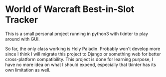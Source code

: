 # World of Warcraft Best-in-Slot Tracker

This is a small personal project running in python3 with tkinter to play around with GUI.    

So far, the only class working is Holy Paladin. Probably won't develop more since I think I will migrate this project to Django or something web for better cross-platform compatibility. This project is done for learning purpose, I have no more idea on what I should expend, especially that tkinter has its own limitation as well.
